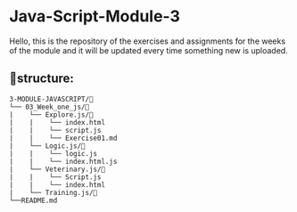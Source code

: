 # Java-Script-Module-3

Hello, this is the repository of the exercises and assignments for the weeks of the module and it will be updated every time something new is uploaded.

## 📁structure:

```
3-MODULE-JAVASCRIPT/📁
└── 03_Week_one_js/📁
|    └── Explore.js/📁
|    |    └── index.html 
|    |    └── script.js 
|    |    └── Exercise01.md 
|    └── Logic.js/📁
|    |    └── logic.js
|    |    └── index.html.js
|    └── Veterinary.js/📁
|    |    └── Script.js
|    |    └── index.html
|    └── Training.js/📁
└──README.md 
```

## 

